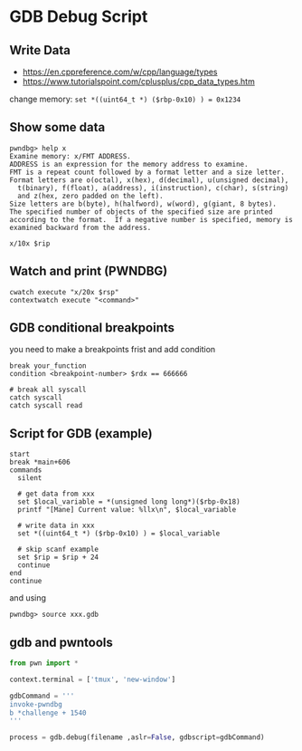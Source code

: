 # GDB Debug Script


## Write Data

+ https://en.cppreference.com/w/cpp/language/types
+ https://www.tutorialspoint.com/cplusplus/cpp_data_types.htm

change memory: `set *((uint64_t *) ($rbp-0x10) ) = 0x1234`


## Show some data

```
pwndbg> help x
Examine memory: x/FMT ADDRESS.
ADDRESS is an expression for the memory address to examine.
FMT is a repeat count followed by a format letter and a size letter.
Format letters are o(octal), x(hex), d(decimal), u(unsigned decimal),
  t(binary), f(float), a(address), i(instruction), c(char), s(string)
  and z(hex, zero padded on the left).
Size letters are b(byte), h(halfword), w(word), g(giant, 8 bytes).
The specified number of objects of the specified size are printed
according to the format.  If a negative number is specified, memory is
examined backward from the address.
```

```
x/10x $rip
```

## Watch and print (PWNDBG)

```
cwatch execute "x/20x $rsp"
contextwatch execute "<command>"
```

## GDB conditional breakpoints 
you need to make a breakpoints frist and add condition

```
break your_function
condition <breakpoint-number> $rdx == 666666
```

```
# break all syscall
catch syscall
catch syscall read
```


## Script for GDB (example)

```
start
break *main+606
commands
  silent

  # get data from xxx
  set $local_variable = *(unsigned long long*)($rbp-0x18)
  printf "[Mane] Current value: %llx\n", $local_variable

  # write data in xxx
  set *((uint64_t *) ($rbp-0x10) ) = $local_variable

  # skip scanf example
  set $rip = $rip + 24 
  continue
end
continue

```

and using 

```
pwndbg> source xxx.gdb
```


## gdb and pwntools

```python
from pwn import *

context.terminal = ['tmux', 'new-window']

gdbCommand = '''
invoke-pwndbg
b *challenge + 1540
'''

process = gdb.debug(filename ,aslr=False, gdbscript=gdbCommand)
```